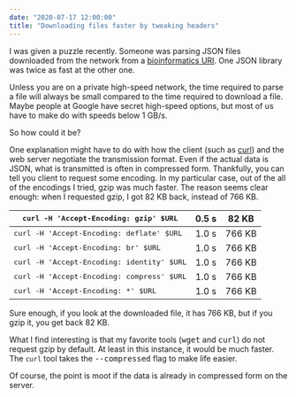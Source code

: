 ```yaml
---
date: "2020-07-17 12:00:00"
title: "Downloading files faster by tweaking headers"
---
```




I was given a puzzle recently. Someone was parsing JSON files downloaded from the network from a [bioinformatics URI](http://bioinfo.hpc.cam.ac.uk/cellbase/webservices/rest/v4/hsapiens/feature/gene/TET1/snp?limit=200&amp;skip=-1&amp;skipCount=false&amp;count=false&amp;Output%20format=json&amp;merge=false). One JSON library was twice as fast at the other one.

Unless you are on a private high-speed network, the time required to parse a file will always be small compared to the time required to download a file. Maybe people at Google have secret high-speed options, but most of us have to make do with speeds below 1 GB/s.

So how could it be?

One explanation might have to do with how the client (such as [curl](https://curl.haxx.se)) and the web server negotiate the transmission format. Even if the actual data is JSON, what is transmitted is often in compressed form. Thankfully, you can tell you client to request some encoding. In my particular case, out of the all of the encodings I tried, gzip was much faster. The reason seems clear enough: when I requested gzip, I got 82 KB back, instead of 766 KB.

__<tt>curl -H 'Accept-Encoding: gzip' $URL </tt>__ |__0.5 s__                |__82 KB__                |
-------------------------|-------------------------|-------------------------|
<tt>curl -H 'Accept-Encoding: deflate' $URL </tt> |1.0 s                    |766 KB                   |
<tt>curl -H 'Accept-Encoding: br' $URL </tt> |1.0 s                    |766 KB                   |
<tt>curl -H 'Accept-Encoding: identity' $URL </tt> |1.0 s                    |766 KB                   |
<tt>curl -H 'Accept-Encoding: compress' $URL</tt> |1.0 s                    |766 KB                   |
<tt>curl -H 'Accept-Encoding: *' $URL</tt> |1.0 s                    |766 KB                   |


Sure enough, if you look at the downloaded file, it has 766 KB, but if you gzip it, you get back 82 KB.

What I find interesting is that my favorite tools (<tt>wget</tt> and <tt>curl</tt>) do not request gzip by default. At least in this instance, it would be much faster. The `curl` tool takes the <tt>--compressed</tt> flag to make life easier.

Of course, the point is moot if the data is already in compressed form on the server.

